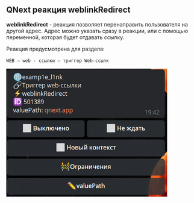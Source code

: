 ## QNext реакция weblinkRedirect

**weblinkRedirect** - реакция позволяет перенаправить пользователя на другой адрес. Адрес можно указать сразу в реакции, или с помощью переменной, которая будет отдавать ссылку.

Реакция предусмотрена для раздела: 
```plain
WEB — web - ссылки — триггер Web-ссылк
```

![](./1.png)







